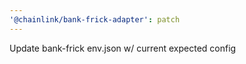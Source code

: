 ```yaml
---
'@chainlink/bank-frick-adapter': patch
---
```


Update bank-frick env.json w/ current expected config
